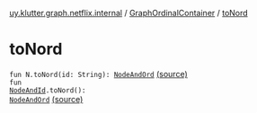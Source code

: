 [uy.klutter.graph.netflix.internal](../index.md) / [GraphOrdinalContainer](index.md) / [toNord](.)


# toNord
<code>fun N.toNord(id: String): [NodeAndOrd](../../uy.klutter.graph.netflix/-node-and-ord/index.md)<N></code> [(source)](https://github.com/kohesive/klutter/blob/master/netflix-graph-jdk6/src/main/kotlin/uy/klutter/graph/netflix/internal/Ordinals.kt#L37)<br/><code>fun [NodeAndId](../../uy.klutter.graph.netflix/-node-and-id/index.md)<N>.toNord(): [NodeAndOrd](../../uy.klutter.graph.netflix/-node-and-ord/index.md)<N></code> [(source)](https://github.com/kohesive/klutter/blob/master/netflix-graph-jdk6/src/main/kotlin/uy/klutter/graph/netflix/internal/Ordinals.kt#L42)<br/>

